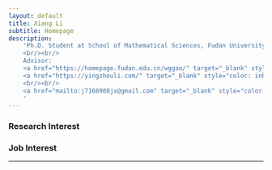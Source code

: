 ```yaml
---
layout: default
title: Xiang Li
subtitle: Homepage
description:
    'Ph.D. Student at School of Mathematical Sciences, Fudan University
    <br/><br/>
    Advisor:
    <a href="https://homepage.fudan.edu.cn/wggao/" target="_blank" style="color: inherit">Weiguo Gao</a>,
    <a href="https://yingzhouli.com/" target="_blank" style="color: inherit">Yingzhou Li</a>
    <br/><br/>
    <a href="mailto:j7168908jx@gmail.com" target="_blank" style="color: inherit">j7168908jx@gmail.com</a>
    '
---
```


### Research Interest


### Job Interest

---
